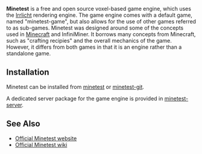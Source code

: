 **Minetest** is a free and open source voxel-based game engine, which uses the [Irrlicht](https://en.wikipedia.org/wiki/Irrlicht_Engine "wikipedia:Irrlicht Engine") rendering engine. The game engine comes with a default game, named "minetest-game", but also allows for the use of other games referred to as sub-games. Minetest was designed around some of the concepts used in [Minecraft](/index.php/Minecraft "Minecraft") and InfiniMiner. It borrows many concepts from Minecraft, such as "crafting recipies" and the overall mechanics of the game. However, it differs from both games in that it is an engine rather than a standalone game.

## Installation

Minetest can be installed from [minetest](https://www.archlinux.org/packages/?name=minetest) or [minetest-git](https://aur.archlinux.org/packages/minetest-git/).

A dedicated server package for the game engine is provided in [minetest-server](https://www.archlinux.org/packages/?name=minetest-server).

## See Also

*   [Official Minetest website](http://www.minetest.net/)
*   [Official Minetest wiki](http://wiki.minetest.net/Main_Page)